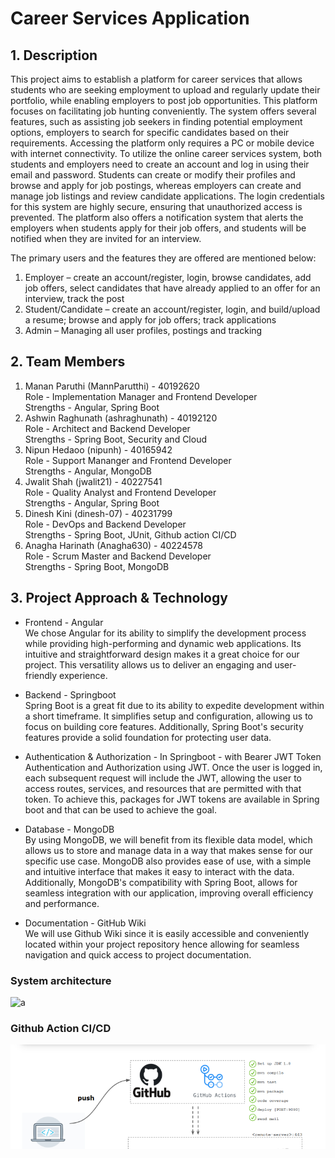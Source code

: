 # Career Services Application

## 1. Description
This project aims to establish a platform for career services that allows students who are seeking employment to upload and regularly update their portfolio, while enabling employers to post job opportunities. This platform focuses on facilitating job hunting conveniently. The system offers several features, such as assisting job seekers in finding potential employment options, employers to search for specific candidates based on their requirements. Accessing the platform only requires a PC or mobile device with internet connectivity. To utilize the online career services system, both students and employers need to create an account and log in using their email and password. Students can create or modify their profiles and browse and apply for job postings, whereas employers can create and manage job listings and review candidate applications. The login credentials for this system are highly secure, ensuring that unauthorized access is prevented. The platform also offers a notification system that alerts the employers when students apply for their job offers, and students will be notified when they are invited for an interview.

The primary users and the features they are offered are mentioned below:
1. Employer – create an account/register, login, browse candidates, add job offers, select candidates that have already applied to an offer for an interview, track the post
2. Student/Candidate – create an account/register, login, and build/upload a resume; browse and apply for job offers; track applications
3. Admin – Managing all user profiles, postings and tracking

## 2. Team Members
1. Manan Paruthi (MannParutthi) - 40192620
   <br/> Role - Implementation Manager and Frontend Developer
   <br/> Strengths - Angular, Spring Boot
2. Ashwin Raghunath (ashraghunath) - 40192120
   <br/> Role - Architect and Backend Developer
   <br/> Strengths - Spring Boot, Security and Cloud
3. Nipun Hedaoo (nipunh) - 40165942
   <br/> Role - Support Mananger and Frontend Developer 
   <br/> Strengths - Angular, MongoDB
4. Jwalit Shah (jwalit21) - 40227541
   <br/> Role - Quality Analyst and Frontend Developer
   <br/> Strengths - Angular, Spring Boot
6. Dinesh Kini (dinesh-07) - 40231799
   <br/> Role - DevOps and Backend Developer
   <br/> Strengths - Spring Boot, JUnit, Github action CI/CD
8. Anagha Harinath (Anagha630) - 40224578
   <br/> Role - Scrum Master and Backend Developer
   <br/> Strengths - Spring Boot, MongoDB

## 3. Project Approach & Technology
* Frontend - Angular <br>
We chose Angular for its ability to simplify the development process while providing high-performing and dynamic
web applications. Its intuitive and straightforward design makes it a great choice for our project. This versatility
allows us to deliver an engaging and user-friendly experience.

* Backend - Springboot <br>
Spring Boot is a great fit due to its ability to expedite development within a short timeframe. It simplifies setup and configuration, allowing us to focus on building core features. Additionally, Spring Boot's security features provide a solid foundation for protecting user data.

* Authentication & Authorization - In Springboot - with Bearer JWT Token <br>
Authentication and Authorization using JWT. Once the user is logged in, each subsequent request will include the JWT, allowing the user to access routes, services, and resources that are permitted with that token. To achieve this, packages for JWT tokens are available in Spring boot and that can be used to achieve the goal.

* Database - MongoDB <br>
By using MongoDB, we will benefit from its flexible data model, which allows
us to store and manage data in a way that makes sense for our specific use case. MongoDB also provides ease
of use, with a simple and intuitive interface that makes it easy to interact with the data. Additionally, MongoDB's 
compatibility with Spring Boot, allows for seamless integration with our application, improving overall efficiency
and performance.

* Documentation - GitHub Wiki <br>
We will use Github Wiki since it is easily accessible and conveniently located within your project repository hence allowing for seamless navigation and quick access to project documentation. 

### System architecture

![a](https://github.com/MannParutthi/Team_CodeBlooded_SOEN6011_Summer2023/assets/42038573/67b4aa2d-a16c-45c9-a154-28aafc78d65e)

### Github Action CI/CD

![](github-action.png)


